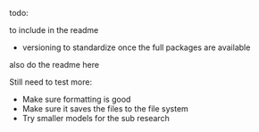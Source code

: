 todo:

to include in the readme
- versioning to standardize once the full packages are available

also do the readme here

Still need to test more:
- Make sure formatting is good
- Make sure it saves the files to the file system
- Try smaller models for the sub research